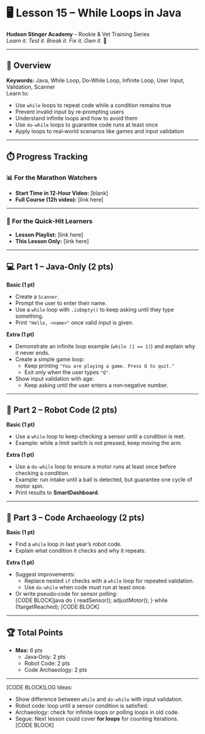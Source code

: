 # 🖥️ Lesson 15 – While Loops in Java

**Hudson Stinger Academy** – Rookie & Vet Training Series  
_Learn it. Test it. Break it. Fix it. Own it._ 🐝

---

## 🎯 Overview
**Keywords:** Java, While Loop, Do‑While Loop, Infinite Loop, User Input, Validation, Scanner  
Learn to:
- Use `while` loops to repeat code while a condition remains true  
- Prevent invalid input by re‑prompting users  
- Understand infinite loops and how to avoid them  
- Use `do‑while` loops to guarantee code runs at least once  
- Apply loops to real‑world scenarios like games and input validation  

---

## ⏱️ Progress Tracking

### 📊 For the Marathon Watchers  
- **Start Time in 12‑Hour Video:** [blank]  
- **Full Course (12h video):** [link here]

---

### 🎯 For the Quick‑Hit Learners  
- **Lesson Playlist:** [link here]  
- **This Lesson Only:** [link here]

---

## 💻 Part 1 – Java‑Only (2 pts)

**Basic (1 pt)**  
- Create a `Scanner`.  
- Prompt the user to enter their name.  
- Use a `while` loop with `.isEmpty()` to keep asking until they type something.  
- Print `"Hello, <name>"` once valid input is given.  

**Extra (1 pt)**  
- Demonstrate an infinite loop example (`while (1 == 1)`) and explain why it never ends.  
- Create a simple game loop:  
  - Keep printing `"You are playing a game. Press Q to quit."`  
  - Exit only when the user types `"Q"`.  
- Show input validation with age:  
  - Keep asking until the user enters a non‑negative number.  

---

## 🤖 Part 2 – Robot Code (2 pts)

**Basic (1 pt)**  
- Use a `while` loop to keep checking a sensor until a condition is met.  
- Example: while a limit switch is not pressed, keep moving the arm.  

**Extra (1 pt)**  
- Use a `do‑while` loop to ensure a motor runs at least once before checking a condition.  
- Example: run intake until a ball is detected, but guarantee one cycle of motor spin.  
- Print results to **SmartDashboard**.  

---

## 📜 Part 3 – Code Archaeology (2 pts)

**Basic (1 pt)**  
- Find a `while` loop in last year’s robot code.  
- Explain what condition it checks and why it repeats.  

**Extra (1 pt)**  
- Suggest improvements:  
  - Replace nested `if` checks with a `while` loop for repeated validation.  
  - Use `do‑while` when code must run at least once.  
- Or write pseudo‑code for sensor polling:  
  [CODE BLOCK]java
  do {
      readSensor();
      adjustMotor();
  } while (!targetReached);
  [CODE BLOCK]  

---

## 🏆 Total Points
- **Max:** 6 pts  
  - Java‑Only: 2 pts  
  - Robot Code: 2 pts  
  - Code Archaeology: 2 pts

---

[CODE BLOCK]LOG
Ideas:
- Show difference between `while` and `do‑while` with input validation.  
- Robot code: loop until a sensor condition is satisfied.  
- Archaeology: check for infinite loops or polling loops in old code.  
- Segue: Next lesson could cover **for loops** for counting iterations.  
[CODE BLOCK]
